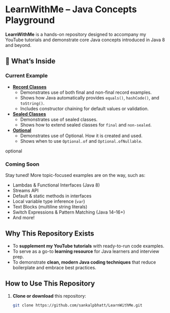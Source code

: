 # LearnWithMe – Java Concepts Playground

**LearnWithMe** is a hands-on repository designed to accompany my YouTube tutorials and demonstrate core Java concepts introduced in Java 8 and beyond.

## 🚀 What’s Inside

###  Current Example
- **[Record Classes](https://github.com/sankalpbhatt/LearnWithMe/tree/main/src/main/java/org/example/record)**
    - Demonstrates use of both final and non-final record examples.
    - Shows how Java automatically provides `equals()`, `hashCode()`, and `toString()`.
    - Includes constructor chaining for default values or validation.
- **[Sealed Classes](https://github.com/sankalpbhatt/LearnWithMe/tree/main/src/main/java/org/example/sealed)**
    - Demonstrates use of sealed classes.
    - Shows how to extend sealed classes for `final` and `non-sealed`.
- **[Optional](https://github.com/sankalpbhatt/LearnWithMe/tree/main/src/main/java/org/example/optional)**
    - Demonstrates use of Optional. How it is created and used.
    - Shows when to use `Optional.of` and `Optional.ofNullable`.

optional
###  Coming Soon
Stay tuned! More topic-focused examples are on the way, such as:
- Lambdas & Functional Interfaces (Java 8)
- Streams API
- Default & static methods in interfaces
- Local variable type inference (`var`)
- Text Blocks (multiline string literals)
- Switch Expressions & Pattern Matching (Java 14–16+)
- And more!

##  Why This Repository Exists

- To **supplement my YouTube tutorials** with ready-to-run code examples.
- To serve as a go-to **learning resource** for Java learners and interview prep.
- To demonstrate **clean, modern Java coding techniques** that reduce boilerplate and embrace best practices.

##  How to Use This Repository

1. **Clone or download** this repository:
   ```bash
   git clone https://github.com/sankalpbhatt/LearnWithMe.git
